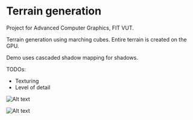 # Terrain generation

Project for Advanced Computer Graphics, FIT VUT.

Terrain generation using marching cubes. Entire terrain is created on the GPU.

Demo uses cascaded shadow mapping for shadows.

TODOs:
* Texturing
* Level of detail

![Alt text](https://i.imgur.com/PeimkjL.png "Demo")

![Alt text](https://i.imgur.com/iTc1C1s.png "Demo planet")

